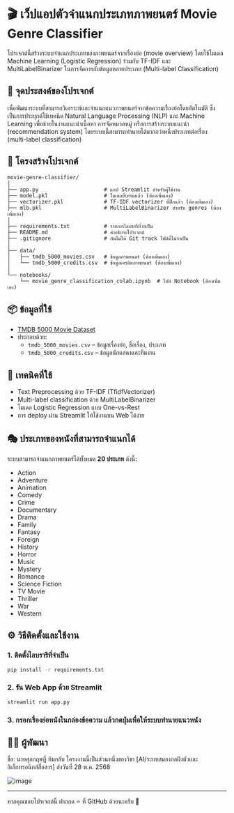 # 🎬 เว็ปแอปตัวจำแนกประเภทภาพยนตร์ Movie Genre Classifier 

โปรเจกต์นี้สร้างระบบจำแนกประเภทของภาพยนตร์จากเรื่องย่อ (movie overview) โดยใช้โมเดล Machine Learning (Logistic Regression) ร่วมกับ TF-IDF และ MultiLabelBinarizer ในการจัดการกับข้อมูลหลายประเภท (Multi-label Classification)

## 🎯 จุดประสงค์ของโปรเจกต์

เพื่อพัฒนาระบบที่สามารถวิเคราะห์และจำแนกแนวภาพยนตร์จากข้อความเรื่องย่อโดยอัตโนมัติ ซึ่งเป็นการประยุกต์ใช้เทคนิค Natural Language Processing (NLP) และ Machine Learning เพื่อช่วยในงานแนะนำเนื้อหา การจัดหมวดหมู่ หรือการสร้างระบบแนะนำ (recommendation system) โดยระบบนี้สามารถทำนายได้มากกว่าหนึ่งประเภทต่อเรื่อง (multi-label classification)

## 📁 โครงสร้างโปรเจกต์

```
movie-genre-classifier/
│
├── app.py                     # แอป Streamlit สำหรับผู้ใช้งาน
├── model.pkl                  # โมเดลที่เทรนแล้ว (ต้องเพิ่มเอง)
├── vectorizer.pkl             # TF-IDF vectorizer ที่ฝึกแล้ว (ต้องเพิ่มเอง)
├── mlb.pkl                    # MultiLabelBinarizer สำหรับ genres (ต้องเพิ่มเอง)
│
├── requirements.txt           # รายการไลบรารีที่จำเป็น
├── README.md                  # คำอธิบายโปรเจกต์
├── .gitignore                 # กันไม่ให้ Git track ไฟล์ที่ไม่จำเป็น
│
├── data/
│   ├── tmdb_5000_movies.csv   # ข้อมูลภาพยนตร์ (ต้องเพิ่มเอง)
│   └── tmdb_5000_credits.csv  # ข้อมูลเครดิตภาพยนตร์ (ต้องเพิ่มเอง)
│
└── notebooks/
    └── movie_genre_classification_colab.ipynb  # ไฟล์ Notebook (ต้องเพิ่มเอง)
```

## 📦 ข้อมูลที่ใช้
- [TMDB 5000 Movie Dataset](https://www.kaggle.com/datasets/tmdb/tmdb-movie-metadata)
- ประกอบด้วย:
  - `tmdb_5000_movies.csv` – ข้อมูลเรื่องย่อ, ชื่อเรื่อง, ประเภท
  - `tmdb_5000_credits.csv` – ข้อมูลนักแสดงและทีมงาน

## 🧠 เทคนิคที่ใช้
- Text Preprocessing ด้วย TF-IDF (TfidfVectorizer)
- Multi-label classification ด้วย MultiLabelBinarizer
- โมเดล Logistic Regression แบบ One-vs-Rest
- การ deploy ผ่าน Streamlit ให้ใช้งานบน Web ได้ง่าย

## 🎭 ประเภทของหนังที่สามารถจำแนกได้
ระบบสามารถจำแนกภาพยนตร์ได้ทั้งหมด **20 ประเภท** ดังนี้:

- Action  
- Adventure  
- Animation  
- Comedy  
- Crime  
- Documentary  
- Drama  
- Family  
- Fantasy  
- Foreign  
- History  
- Horror  
- Music  
- Mystery  
- Romance  
- Science Fiction  
- TV Movie  
- Thriller  
- War  
- Western

## ⚙️ วิธีติดตั้งและใช้งาน

### 1. ติดตั้งไลบรารีที่จำเป็น
```bash
pip install -r requirements.txt
```

### 2. รัน Web App ด้วย Streamlit
```bash
streamlit run app.py
```

### 3. กรอกเรื่องย่อหนังในกล่องข้อความ แล้วกดปุ่มเพื่อให้ระบบทำนายแนวหนัง

## 👨‍💻 ผู้พัฒนา
ชื่อ: นายศุภกฤษฏิ์ ทิมกลับ
โครงงานนี้เป็นส่วนหนึ่งของวิชา [AI/ระบบสมองกลฝังตัวและอิเล็กทรอนิกส์สื่อสาร]
ส่งวันที่ 28 พ.ค. 2568

![image](https://github.com/user-attachments/assets/39ebe4fe-8049-4d6c-b754-2b178b1ee83d)

---
หากคุณชอบโปรเจกต์นี้ ฝากกด ⭐ ที่ GitHub ด้วยนะครับ 🙌
